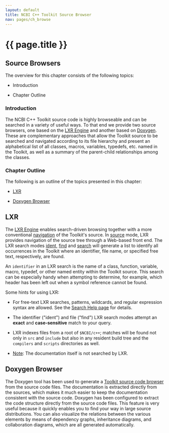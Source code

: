 ```yaml
---
layout: default
title: NCBI C++ Toolkit Source Browser
nav: pages/ch_browse
---
```



{{ page.title }}
==================================================

Source Browsers
---------------

The overview for this chapter consists of the following topics:

-   Introduction

-   Chapter Outline

### Introduction

The NCBI C++ Toolkit source code is highly browseable and can be searched in a variety of useful ways. To that end we provide two source browsers, one based on the [LXR Engine](#ch_browse.lxr) and another based on [Doxygen](#ch_browse.doxygen). These are complementary approaches that allow the Toolkit source to be searched and navigated according to its file hierarchy and present an alphabetical list of all classes, macros, variables, typedefs, etc. named in the Toolkit, as well as a summary of the parent-child relationships among the classes.

### Chapter Outline

The following is an outline of the topics presented in this chapter:

-   [LXR](#ch_browse.lxr)

-   [Doxygen Browser](#ch_browse.doxygen)

<a name="ch_browse.lxr"></a>

LXR
---

The [LXR Engine](https://www.ncbi.nlm.nih.gov/IEB/ToolBox/CPP_DOC/lxr/blurb.html) enables search-driven browsing together with a more conventional [navigation](https://www.ncbi.nlm.nih.gov/IEB/ToolBox/CPP_DOC/lxr/source) of the Toolkit's source. In [source](https://www.ncbi.nlm.nih.gov/IEB/ToolBox/CPP_DOC/lxr/source) mode, LXR provides navigation of the source tree through a Web-based front end. The LXR search modes [ident](https://www.ncbi.nlm.nih.gov/IEB/ToolBox/CPP_DOC/lxr/ident), [find](https://www.ncbi.nlm.nih.gov/IEB/ToolBox/CPP_DOC/lxr/find) and [search](https://www.ncbi.nlm.nih.gov/IEB/ToolBox/CPP_DOC/lxr/search) will generate a list to identify all occurrences in the Toolkit where an identifier, file name, or specified free text, respectively, are found.

An `identifier` in an LXR search is the name of a class, function, variable, macro, typedef, or other named entity within the Toolkit source. This search can be especially handy when attempting to determine, for example, which header has been left out when a symbol reference cannot be found.

Some hints for using LXR:

-   For free-text LXR searches, patterns, wildcards, and regular expression syntax are allowed. See the [Search Help page](http://tidy.sourceforge.net/lxr_search_help.html) for details.

-   The identifier ("ident") and file ("find") LXR search modes attempt an **exact** and **case-sensitive** match to your query.

-   LXR indexes files from a root of `$NCBI/c++`; matches will be found not only in `src` and `include` but also in any resident build tree and the `compilers` and `scripts` directories as well.

-   [Note](https://www.ncbi.nlm.nih.gov/IEB/ToolBox/CPP_DOC/lxr/ident?i=Note): The documentation itself is not searched by LXR.

<a name="ch_browse.doxygen"></a>

Doxygen Browser
---------------

The Doxygen tool has been used to generate a [Toolkit source code browser](https://www.ncbi.nlm.nih.gov/IEB/ToolBox/CPP_DOC/doxyhtml/index.html) from the source code files. The documentation is extracted directly from the sources, which makes it much easier to keep the documentation consistent with the source code. Doxygen has been configured to extract the code structure directly from the source code files. This feature is very useful because it quickly enables you to find your way in large source distributions. You can also visualize the relations between the various elements by means of dependency graphs, inheritance diagrams, and collaboration diagrams, which are all generated automatically.


